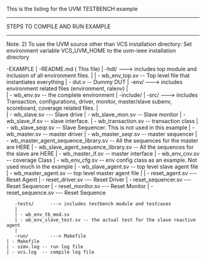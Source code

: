 
This is the listing for the UVM TESTBENCH example

*************************************************************
STEPS TO COMPILE AND RUN EXAMPLE
*************************************************************

Note: 
  2) To use the UVM source other than VCS installation directory:
     Set environment variable VCS_UVM_HOME to the uvm-ieee installation directory

-EXAMPLE
  	|
       -README.md ( This file)
       |
       -hdl/        ---> includes top module and inclusion of all environment files.
       |
       | - wb_env_top.sv  -- Top level file that instantiates everything
       | - dut.v     -- Dummy DUT
       |
       -env/        ---> includes environment related files (environment, ralenv)
       |  
       | - wb_env.sv      -- the complete environment
       |
       -include/
       |
       -src/        ---> includes Transaction, configurations, driver, monitor, master/slave subenv, scoreboard, coverage related files.
       |  
       | - wb_slave.sv     --- Slave drive 
       | - wb_slave_mon.sv  -- Slave monitor
       | - wb_slave_if.sv   -- slave interface. 
       | - wb_transaction.sv  -- transaction class
       | - wb_slave_seqr.sv   -- Slave Sequencer. This is not used in this example
       | - wb_master.sv     -- master driver
       | - wb_master_seqr.sv  -- master sequencer
       | - wb_master_agent_sequence_library.sv -- All the sequences for the master are HERE
       | - wb_slave_agent_sequence_library.sv -- All the sequences for the slave are HERE
       | - wb_master_if.sv  -- master interface
       | - wb_env_cov.sv   -- coverage Class
       | - wb_env_cfg.sv   -- env config class as an example. Not used much in the example
       | - wb_slave_agent.sv  -- top level slave agent file
       | - wb_master_agent.sv -- top level master agent file
       |
       | - reset_agent.sv     --- Reset Agent
       | - reset_driver.sv     --- Reset Driver
       | - reset_sequencer.sv     --- Reset Sequencer
       | - reset_monitor.sv     --- Reset Monitor
       | - reset_sequence.sv     --- Reset Sequence

       -tests/      ---> includes testbench module and testcases 
       |
       | - wb_env_tb_mod.sv 
       | - wb_env_slave_test.sv -- the actual test for the slave reactive agent
       |
       -run/        ---> Makefile
	| - Makefile   
	| - simv.log -- run log file
	| - vcs.log  -- compile log file


